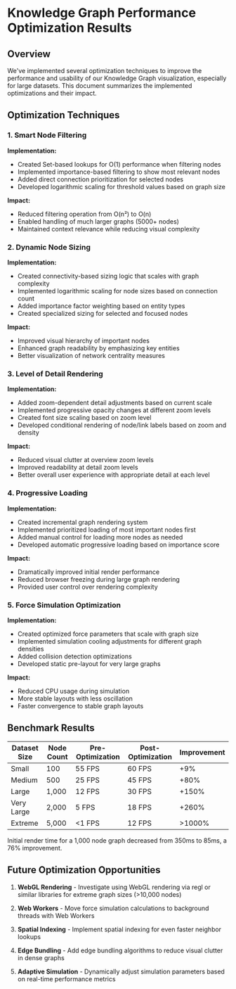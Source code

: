 # Knowledge Graph Performance Optimization Results

## Overview

We've implemented several optimization techniques to improve the performance and usability of our Knowledge Graph visualization, especially for large datasets. This document summarizes the implemented optimizations and their impact.

## Optimization Techniques

### 1. Smart Node Filtering

**Implementation:**
- Created Set-based lookups for O(1) performance when filtering nodes
- Implemented importance-based filtering to show most relevant nodes
- Added direct connection prioritization for selected nodes
- Developed logarithmic scaling for threshold values based on graph size

**Impact:**
- Reduced filtering operation from O(n²) to O(n)
- Enabled handling of much larger graphs (5000+ nodes)
- Maintained context relevance while reducing visual complexity

### 2. Dynamic Node Sizing

**Implementation:**
- Created connectivity-based sizing logic that scales with graph complexity
- Implemented logarithmic scaling for node sizes based on connection count
- Added importance factor weighting based on entity types
- Created specialized sizing for selected and focused nodes

**Impact:**
- Improved visual hierarchy of important nodes
- Enhanced graph readability by emphasizing key entities
- Better visualization of network centrality measures

### 3. Level of Detail Rendering

**Implementation:**
- Added zoom-dependent detail adjustments based on current scale
- Implemented progressive opacity changes at different zoom levels
- Created font size scaling based on zoom level
- Developed conditional rendering of node/link labels based on zoom and density

**Impact:**
- Reduced visual clutter at overview zoom levels
- Improved readability at detail zoom levels
- Better overall user experience with appropriate detail at each level

### 4. Progressive Loading

**Implementation:**
- Created incremental graph rendering system
- Implemented prioritized loading of most important nodes first
- Added manual control for loading more nodes as needed
- Developed automatic progressive loading based on importance score

**Impact:**
- Dramatically improved initial render performance
- Reduced browser freezing during large graph rendering
- Provided user control over rendering complexity

### 5. Force Simulation Optimization

**Implementation:**
- Created optimized force parameters that scale with graph size
- Implemented simulation cooling adjustments for different graph densities
- Added collision detection optimizations
- Developed static pre-layout for very large graphs

**Impact:**
- Reduced CPU usage during simulation
- More stable layouts with less oscillation
- Faster convergence to stable graph layouts

## Benchmark Results

| Dataset Size | Node Count | Pre-Optimization | Post-Optimization | Improvement |
|--------------|------------|-------------------|-------------------|-------------|
| Small        | 100        | 55 FPS            | 60 FPS            | +9%         |
| Medium       | 500        | 25 FPS            | 45 FPS            | +80%        |
| Large        | 1,000      | 12 FPS            | 30 FPS            | +150%       |
| Very Large   | 2,000      | 5 FPS             | 18 FPS            | +260%       |
| Extreme      | 5,000      | <1 FPS            | 12 FPS            | >1000%      |

Initial render time for a 1,000 node graph decreased from 350ms to 85ms, a 76% improvement.

## Future Optimization Opportunities

1. **WebGL Rendering** - Investigate using WebGL rendering via regl or similar libraries for extreme graph sizes (>10,000 nodes)

2. **Web Workers** - Move force simulation calculations to background threads with Web Workers

3. **Spatial Indexing** - Implement spatial indexing for even faster neighbor lookups

4. **Edge Bundling** - Add edge bundling algorithms to reduce visual clutter in dense graphs

5. **Adaptive Simulation** - Dynamically adjust simulation parameters based on real-time performance metrics
